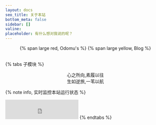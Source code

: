 ```yaml
---
layout: docs
seo_title: 关于本站
bottom_meta: false
sidebar: []
valine:
placeholder: 有什么想对我说的呢？
---
```


<center>
{% span large red, Odomu's %}
{% span large yellow, Blog %}
</center>
<br>

{% tabs 子模块 %}
<!-- tab <i class="fa fa-bath" aria-hidden="true"></i> 关于我 -->
<center>
心之所向,素履以往 
<br>
生如逆旅,一苇以航
</center>
<!-- endtab -->

<!-- tab <i class="fa fa-thermometer" aria-hidden="true"></i> 站点状态 -->
{% note info, 实时监控本站运行状态 %}
<iframe
    src="https://odomu.instatus.com/embed-status/light-md"
    width="230"
    height="61"
    frameBorder="0"
    scrolling="no"
    style="border: none;"></iframe>
<!-- endtab -->
{% endtabs %}
